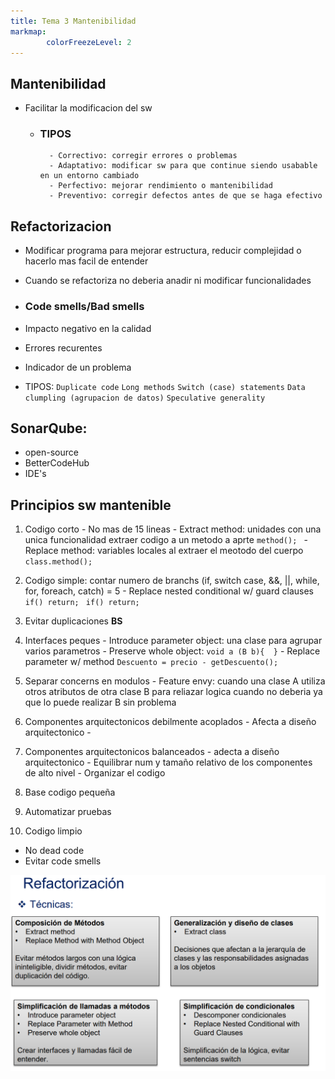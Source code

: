 ```yaml
---
title: Tema 3 Mantenibilidad
markmap:
        colorFreezeLevel: 2
---
```


## Mantenibilidad
- Facilitar la modificacion del sw
    - ### TIPOS
            - Correctivo: corregir errores o problemas
            - Adaptativo: modificar sw para que continue siendo usabable en un entorno cambiado
            - Perfectivo: mejorar rendimiento o mantenibilidad
            - Preventivo: corregir defectos antes de que se haga efectivo

## Refactorizacion
- Modificar programa para mejorar estructura, reducir complejidad o hacerlo mas facil de entender
- Cuando se refactoriza no deberia anadir ni modificar funcionalidades
 
- ### Code smells/Bad smells
- Impacto negativo en la calidad
- Errores recurentes
- Indicador de un problema
- TIPOS:
         `Duplicate code`
         `Long methods`
         `Switch (case) statements`
         `Data clumpling (agrupacion de datos)`
         `Speculative generality`
 ## SonarQube: 
- open-source
- BetterCodeHub
- IDE's

## Principios sw mantenible
1. Codigo corto
        - No mas de 15 lineas
        - Extract method: unidades con una unica funcionalidad
                          extraer codigo a un metodo a aprte
        `method(); `
        - Replace method: variables locales al extraer el meotodo del cuerpo
        `class.method(); `

2. Codigo simple: contar numero de branchs (if, switch case, &&, ||, while, for, foreach, catch) = 5
        - Replace nested conditional w/ guard clauses
        `if() return; `
        `if() return; `
        

3. Evitar duplicaciones **BS**

4. Interfaces peques
        - Introduce parameter object: una clase para agrupar varios parametros
        - Preserve whole object: 
        `void a (B b){  }`
        - Replace parameter w/ method
        `Descuento = precio - getDescuento(); `

5. Separar concerns en modulos
        - Feature envy: cuando una clase A utiliza otros atributos de otra clase B para reliazar logica cuando no deberia ya que lo puede realizar B sin problema

6. Componentes arquitectonicos debilmente acoplados
        - Afecta a diseño arquitectonico
        - 

7. Componentes arquitectonicos balanceados
        - adecta a diseño arquitectonico
        - Equilibrar num y tamaño relativo de los componentes de alto nivel
        - Organizar el codigo

8. Base codigo pequeña


9. Automatizar pruebas


10. Codigo limpio
- No dead code
- Evitar code smells

![Refactorizacion](FotosEMS/Refactorizacion.PNG)
